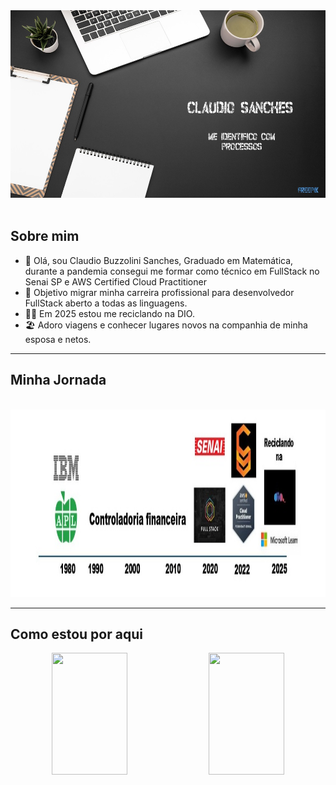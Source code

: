 <div align="center">
<img class="responsive" width="800" height="300" src="https://github.com/Claudio-Sanches/Claudio-Sanches/blob/main/Principal.jpg"/>
</div>
</br>

## Sobre mim

- 👋 Olá, sou Claudio Buzzolini Sanches, Graduado em Matemática, durante a pandemia consegui me formar como técnico em FullStack no Senai SP e AWS Certified Cloud Practitioner
- 👀 Objetivo migrar minha carreira profissional para desenvolvedor FullStack aberto a todas as linguagens.
- 🧑‍🎓 Em 2025 estou me reciclando na DIO.
- 🏖️ Adoro viagens e conhecer lugares novos na companhia de minha esposa e netos.


---------
## Minha Jornada
</br>
<div align="center">
<img class="responsive" width="800" height="300" src="https://github.com/Claudio-Sanches/Claudio-Sanches/blob/main/linhaDoTempo.jpg"/>
</div>

---------

## Como estou por aqui

<div align="center">
<div align="center">  
  <img width="49%" height="195px" src="https://github-readme-stats.vercel.app/api?username=Claudio-Sanches&show_icons=true&count_private=true&title_color=80F7D4&icon_color=9d00ff&text_color=c9d1d9&bg_color=0d1117&border_color=fff0" /> 
  <img width="49%" height="195px" src="https://github-readme-stats.vercel.app/api/top-langs/?username=Claudio-Sanches&layout=compact&title_color=80F7D4&text_color=fff&bg_color=0d1117&border_color=fff0" />
</div>
</div>

<!---
Claudio-Sanches/Claudio-Sanches is a ✨ special ✨ repository because its `README.md` (this file) appears on your GitHub profile.
You can click the Preview link to take a look at your changes.
--->

